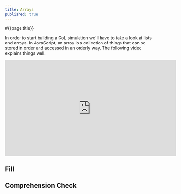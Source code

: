 ```yaml
---
title: Arrays
published: true
---
```


#{{page.title}}

In order to start building a GoL simulation we'll have to take a look at lists and arrays. In JavaScript, an array is a collection of things that can be stored in order and accessed in an orderly way. The following video explains things well.

<iframe width="560" height="315" src="https://www.youtube.com/embed/oigfaZ5ApsM" frameborder="0" allow="accelerometer; autoplay; encrypted-media; gyroscope; picture-in-picture" allowfullscreen></iframe>

## Fill
## Comprehension Check
